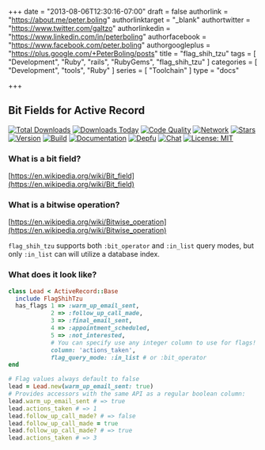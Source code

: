 +++
date = "2013-08-06T12:30:16-07:00"
draft = false
authorlink = "https://about.me/peter.boling"
authorlinktarget = "_blank"
authortwitter = "https://www.twitter.com/galtzo"
authorlinkedin = "https://www.linkedin.com/in/peterboling"
authorfacebook = "https://www.facebook.com/peter.boling"
authorgoogleplus = "https://plus.google.com/+PeterBoling/posts"
title = "flag_shih_tzu"
tags = [ "Development", "Ruby", "rails", "RubyGems", "flag_shih_tzu" ]
categories = [ "Development", "tools", "Ruby" ]
series = [ "Toolchain" ]
type = "docs"

+++

## Bit Fields for Active Record

[![Total Downloads](https://img.shields.io/gem/rt/flag_shih_tzu.svg)](https://github.com/pboling/flag_shih_tzu)
[![Downloads Today](https://img.shields.io/gem/rd/flag_shih_tzu.svg)](https://github.com/pboling/flag_shih_tzu)
[![Code Quality](https://img.shields.io/codeclimate/github/pboling/flag_shih_tzu.svg)](https://codeclimate.com/github/pboling/flag_shih_tzu)
[![Network](https://img.shields.io/github/forks/pboling/flag_shih_tzu.svg?style=social)](https://github.com/pboling/flag_shih_tzu/network)
[![Stars](https://img.shields.io/github/stars/pboling/flag_shih_tzu.svg?style=social)](https://github.com/pboling/flag_shih_tzu/stargazers)
[![Version](https://img.shields.io/gem/v/flag_shih_tzu.svg)](https://rubygems.org/gems/flag_shih_tzu)
[![Build](https://img.shields.io/travis/pboling/flag_shih_tzu.svg)](https://travis-ci.org/pboling/flag_shih_tzu)
[![Documentation](http://inch-ci.org/github/pboling/flag_shih_tzu.svg)](http://inch-ci.org/github/pboling/flag_shih_tzu)
[![Depfu](https://badges.depfu.com/badges/f011a69cf2426f91483aaade580823ac/count.svg)](https://depfu.com/github/pboling/flag_shih_tzu?project_id=2685)
[![Chat](https://img.shields.io/gitter/room/pboling/flag_shih_tzu.svg)](https://img.shields.io/gitter/room/pboling/flag_shih_tzu.svg)
[![License: MIT](https://img.shields.io/badge/License-MIT-green.svg)](https://opensource.org/licenses/MIT)

### What is a bit field?

[https://en.wikipedia.org/wiki/Bit_field](https://en.wikipedia.org/wiki/Bit_field)

### What is a bitwise operation?

[https://en.wikipedia.org/wiki/Bitwise_operation](https://en.wikipedia.org/wiki/Bitwise_operation)

`flag_shih_tzu` supports both `:bit_operator` and `:in_list` query modes, but only `:in_list` can will utilize a database index.

### What does it look like?

```ruby
class Lead < ActiveRecord::Base
  include FlagShihTzu
  has_flags 1 => :warm_up_email_sent,
            2 => :follow_up_call_made,
            3 => :final_email_sent,
            4 => :appointment_scheduled,
            5 => :not_interested,
            # You can specify use any integer column to use for flags!
            column: 'actions_taken',
            flag_query_mode: :in_list # or :bit_operator
end

# Flag values always default to false
lead = Lead.new(warm_up_email_sent: true)
# Provides accessors with the same API as a regular boolean column:
lead.warm_up_email_sent # => true
lead.actions_taken # => 1
lead.follow_up_call_made? # => false
lead.follow_up_call_made = true
lead.follow_up_call_made? # => true
lead.actions_taken # => 3
```
